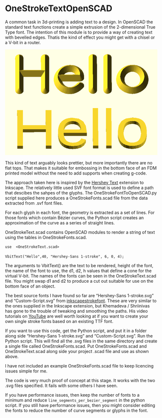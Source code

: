 # OneStrokeTextOpenSCAD
 
A common task in 3d-printing is adding text to a design. In OpenSCAD the standard text functions create a simple extrusion of the 2-dimensional True Type font.
The intention of this module is to provide a way of creating text with bevelled edges. Thatis the kind of effect you might get with a chisel or a V-bit in a router.

![sample output](sample.png)

This kind of text arguably looks prettier, but more importantly there are no flat tops. That makes it suitable for embossing in the bottom face of an FDM printed model without the need to add supports when creating g-code.

The approach taken here is inspired by the [Hershey Text](https://gitlab.com/oskay/hershey-text) extension to Inkscape. The relatively little used SVF font format is used to define a path that descibes the sahpes of the glyphs. The OneStrokeFontToOpenSCAD.py script supplied here produces a OneStrokeFonts.scad file from the data extracted from .svf font files.

For each glyph in each font, the geometry is extracted as a set of lines. For those fonts which contain Bézier curves, the Python script creates an approximation of the curve as a series of straight lines.

OneStrokeText.scad contains OpenSCAD modules to render a string of text using the tables in OneStrokeFonts.scad.

```
use  <OneStrokeText.scad>

VbitText("Hello",40, "Hershey-Sans 1-stroke", 6, 0, 4);
```

The arguments to VbitText() are the text to be rendered, height of the font, the name of the font to use, the d1, d2, h values that define a cone for the virtual V-bit.
The names of the fonts can be seen in the OneStrokeText.scad file.
You might swap d1 and d2 to produce a cut out suitable for use on the bottom face of an object.

The best source fonts I have found so far are “Hershey-Sans 1-stroke.svg” and “Custom-Script.svg”  from [inkscapestrokefont](https://github.com/Shriinivas/inkscapestrokefont). These are very similar to the ones supplied in the Inkscape extension, but Khemadeva / Shriinivas has gone to the trouble of tweaking and  smoothing the paths. His video tutorials on [YouTube](https://www.youtube.com/c/Khemadeva/videos) are well worth looking at if you want to create your own single stroke fonts based on an existing TTF font.

If you want to use this code, get the Python script, and put it in a folder along side “Hershey-Sans 1-stroke.svg” and “Custom-Script.svg”. Run the Python script. This will find all the .svg files in the same directory and create a single file called OneStrokeFonts.scad. Put OneStrokeFonts.scad and OneStrokeText.scad along side your project .scad file and use as shown above.

I have not included an example OneStrokeFonts.scad file to keep licencing issues simple for me. 

The code is very much proof of concept at this stage. It works with the two .svg files specified. It fails with some others I have seen.

If you have performance issues, then keep the number of fonts to a minimum and reduce `line_segments_per_bezier_segment` in the python script.  If you still have performance issues, then you might consider editing the fonts to reduce the number of curve segments or glyphs in the font.

